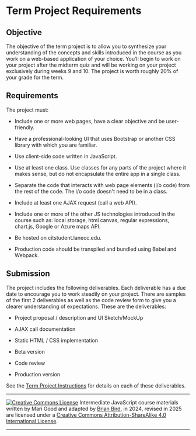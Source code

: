 <h1>Term Project Requirements</h1>


## Objective
The objective of the term project is to allow you to synthesize your understanding of the concepts and skills introduced in the course as you work on a web-based application of your choice. You’ll begin to work on your project after the midterm quiz and will be working on your project exclusively during weeks 9 and 10. The project is worth roughly 20% of your grade for the term.

## Requirements
The project must:

- Include one or more web pages, have a clear objective and be user-friendly.

- Have a professional-looking UI that uses Bootstrap or another CSS library with which you are familiar.
  
-  Use client-side code written in JavaScript. 
  
- Use at least one class. Use classes for any parts of the project where it makes sense, but do not encapsulate the entire app in a single class.
  
- Separate the code that interacts with web page elements (i/o code) from the rest of the code. The i/o code doesn't need to be in a class.
  
- Include at least one AJAX request (call a web API).

- Include one or more of the other JS technologies introduced in the course such as: local storage, html canvas, regular expressions, chart.js, Google or Azure maps API.
  
- Be hosted on citstudent.lanecc.edu. 
  
- Production code should be transpiled and bundled using Babel and Webpack.

## Submission

The project includes the following deliverables. Each deliverable has a due date to encourage you to work steadily on your project. There are samples of the first 2 deliverables as well as the code review form to give you a clearer understanding of expectations. These are the deliverables:

- Project proposal / description and UI Sketch/MockUp

- AJAX call documentation

- Static HTML / CSS implementation

- Beta version

- Code review

- Production version

See the [Term Project Instructions](CS233JS_ProjectInstructions.html) for details on each of these deliverables.



---

[![Creative Commons License](https://i.creativecommons.org/l/by-sa/4.0/88x31.png)](http://creativecommons.org/licenses/by-sa/4.0/) Intermediate JavaScript course materials written by Mari Good and adapted by [Brian Bird](https://profbird.dev), in 2024, revised in <time>2025</time> are licensed under a [Creative Commons Attribution-ShareAlike 4.0 International License](http://creativecommons.org/licenses/by-sa/4.0/). 

---

